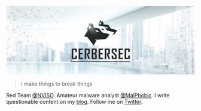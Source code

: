 [![header](https://github.com/Cerbersec/Cerbersec/raw/main/assets/banner.png)](https://cerbersec.com)

> I make things to break things

Red Team [@NVISO](https://www.nviso.eu/). Amateur malware analyst [@MalPhobic](https://github.com/MalPhobic). I write questionable content on my [blog](https://cerbersec.com). Follow me on [Twitter](https://twitter.com/cerbersec).